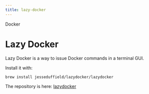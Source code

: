 ```yaml
---
title: lazy-docker
---
```


Docker

# Lazy Docker

Lazy Docker is a way to issue Docker commands in a terminal GUI.

Install it with:

```sh
brew install jesseduffield/lazydocker/lazydocker
```

The repository is here:
[lazydocker](https://github.com/jesseduffield/lazydocker.md)
